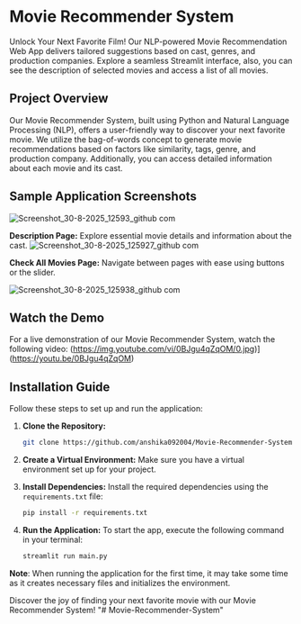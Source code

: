 # Movie Recommender System

Unlock Your Next Favorite Film! Our NLP-powered Movie Recommendation Web App delivers tailored suggestions based on cast, genres, and production companies. Explore a seamless Streamlit interface, also, you can see the description of selected movies and access a list of all movies.

## Project Overview

Our Movie Recommender System, built using Python and Natural Language Processing (NLP), offers a user-friendly way to discover your next favorite movie. We utilize the bag-of-words concept to generate movie recommendations based on factors like similarity, tags, genre, and production company. Additionally, you can access detailed information about each movie and its cast.

## Sample Application Screenshots

 ![Screenshot_30-8-2025_12593_github com](https://github.com/user-attachments/assets/b0299fd0-5e34-468e-9631-f897bb90636c)

**Description Page:** Explore essential movie details and information about the cast.
![Screenshot_30-8-2025_125927_github com](https://github.com/user-attachments/assets/d810ad73-a487-4d5b-89c1-2c09830e1c2f)

**Check All Movies Page:** Navigate between pages with ease using buttons or the slider.


![Screenshot_30-8-2025_125938_github com](https://github.com/user-attachments/assets/e89534db-59f2-4003-ab9f-1dd3da64aa12)


## Watch the Demo

For a live demonstration of our Movie Recommender System, watch the following video:
(https://img.youtube.com/vi/0BJgu4qZqOM/0.jpg)](https://youtu.be/0BJgu4qZqOM)


## Installation Guide

Follow these steps to set up and run the application:

1. **Clone the Repository:** 
    ```bash
    git clone https://github.com/anshika092004/Movie-Recommender-System.git
    ```

2. **Create a Virtual Environment:** 
   Make sure you have a virtual environment set up for your project.

3. **Install Dependencies:**
   Install the required dependencies using the `requirements.txt` file:
   ```bash
   pip install -r requirements.txt
   ```

4. **Run the Application:**
   To start the app, execute the following command in your terminal:
   ```bash
   streamlit run main.py
   ```

**Note**: When running the application for the first time, it may take some time as it creates necessary files and initializes the environment.

Discover the joy of finding your next favorite movie with our Movie Recommender System!
"# Movie-Recommender-System" 
